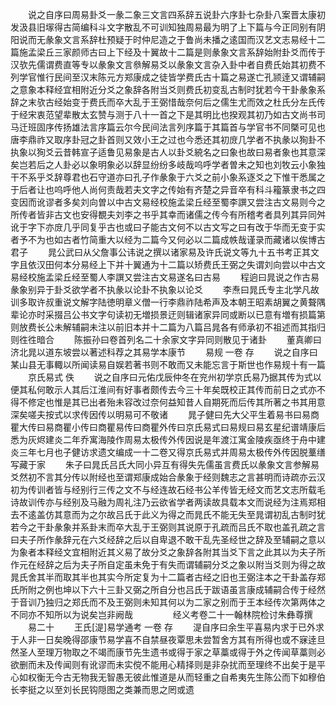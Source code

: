 <!-- { "loadSidebar": true } -->
　　说之自序曰周易卦爻一彖二象三文言四系辞五说卦六序卦七杂卦八案晋太康初发汲县旧塜得古简编科斗文字散乱不可训知独周易最为明了上下篇与今正同别有阴阳说而无彖象文言系辞杜预疑于时仲尼造之于鲁尚未播之逺国而汉艺文志易经十二篇施孟梁丘三家颜师古曰上下经及十翼故十二篇是则彖象文言系辞始附卦爻而传于汉欤先儒谓费直等专以彖象文言叅解易爻以彖象文言杂入卦中者自费氏始其初费不列学官惟行民间至汉末陈元方郑康成之徒皆学费氏古十篇之易遂亡孔颕逹又谓辅嗣之意象本释经宜相附近分爻之象辞各附当爻则费氏初变乱古制时犹若今干卦彖象系辞之末欤古经始变于费氏而卒大乱于王弼惜哉奈何后之儒生尤而效之杜氏分左氏传于经宋衷范望辈散太玄赞与测于八十一首之下是其明比也揆观其初乃如古文尚书司马迁班固序传扬雄法言序篇云尔今民间法言列序篇于其篇首与学官书不同槩可见也唐李鼎祚又取序卦冠之卦首则又效小王之过也今悉还其初庻几学者不执彖以狥卦不执象以狥爻云昔韩宣子适鲁见易象是古人以卦爻綂名之曰象也故曰易者象也其意深矣岂若后之人卦必以象明象必以辞显纷纷多岐哉呜呼学者曽未之知也刘牧云小象独干不系乎爻辞尊君也石守道亦曰孔子作彖象于六爻之前小象系逐爻之下惟干悉属之于后者让也呜呼他人尚何责哉若夫文字之传始有齐楚之异音卒有科斗籕篆隶书之四变因而讹谬者多矣刘向曽以中古文易经校施孟梁丘经至蜀李譔又尝注古文易则今之所传者皆非古文也安得覩夫刘李之书乎其幸而诸儒之传今有所稽考者具列其异同舛讹于字下亦庻几乎同复乎古也或曰子能古文何不以古文写之曰有改于华而无变于实者予不为也如古者竹简重大以经为二篇今又何必以二篇成帙哉谨录而藏诸以俟博古君子
　　晁公武曰从父詹事公讳说之撰以诸家易及许氏说文等九十五书考正其文字且依汉田何本分易经上下并十翼通为十二篇以矫费氏王弼之失谓刘向尝以中古文易经校施孟梁丘经至蜀人李譔又尝注古文易遂名曰古易
　　程逈曰晁说之作古易彖象别异于卦爻欲学者不执彖以论卦不执象以论爻
　　李焘曰晁氏专主北学凡故训多取许叔重说文解字陆徳明章义僧一行李鼎祚陆希声及本朝王昭素胡翼之黄聱隅辈论亦时采掇吕公书文字句读初无増损景迂则辑诸家异同或断以已意有増有损篇第则放费长公未解辅嗣未注以前旧本并十二篇为八篇吕晁各有师承初不祖述而其指归则徃徃暗合
　　陈振孙曰卷首列名二十余家文字异同则散见于诸卦
　　董真卿曰济北晁以道东坡尝以著述科荐之其易学本康节
　　易规 一卷 存
　　说之自序曰某山县无事輙以所闻读易自娱若著书则不敢而又未能忘言于斯世也作易规十有一篇
　　京氏易式 佚
　　说之自序曰元佑戊辰仲冬在兖州初学京氏易乃据其传为式以便其私何敢示人其后江淮间有好事者颇传去今三十年矣既校正其传而前日之式亦不得不修定也惟是其已出者殆未容改过奈何益知昔人自期死而后传其所著之书其用意深矣嗟夫按式以求传因传以明易可不敬诸
　　晁子健曰先大父平生着易书曰易商瞿大传曰易商瞿小传曰商瞿易传曰商瞿外传曰京氏易式曰易规曰易玄星纪谱靖康后悉为灰烬建炎二年乔寓海陵作周易太极传外传因说是年渡江寓金陵疾亟终于舟中建炎三年七月也子健访求遗文编成一十二卷又得京氏易式并周易太极传外传因脱藳缮写藏于家
　　朱子曰晁氏吕氏大同小异互有得失先儒虽言费氏以彖象文言参解易爻然初不言其分传以附经也至谓郑康成始合彖象于经则魏志之言甚明而诗疏亦云汉初为传训者皆与经别行三传之文不与经连故石经书公羊传皆无经文而艺文志所载毛诗故训传亦与经别及马融为周礼注乃云欲省学者两读故具载本文而说经为注焉郑相去不逺盖仿其意而为之尔故吕氏于此义为得之而晁氏不能无失至晁谓初乱古制时犹若今之干卦彖象并系卦末而卒大乱于王弼则其说原于孔疏而吕氏不取也盖孔疏之言曰夫子所作彖辞元在六爻经辞之后以自卑退不敢干乱先圣经世之辞及至辅嗣之意以为象者本释经文宜相附近其义易了故分爻之象辞各附其当爻下言之此其以为夫子所作元在经辞之后为夫子所自定虽未免于有失而谓辅嗣分爻之象以附当爻则为得之故晁氏舍其半而取其半也其实今所定复为十二篇者古经之旧也王弼注本之干卦盖存郑氏所附之例也坤以下六十三卦又弼之所自分也吕氏于跋语虽言康成辅嗣合传于经然于音训乃独归之郑氏而不及王弼则未知其何以为二家之别而于王本经传次第两体之不同亦不知所以为说矣岂非阙哉
　　
　　经义考卷二十一翰林院检讨朱彝尊撰
　　易二十
　　王氏[湜]易学通考 一卷 存
　　湜自序曰余生平喜易内求于已外求于人非一日矣晚得邵康节易学喜不自禁昼夜覃思未尝暂舍方其有所得也或不寐逹旦然圣人至理万物取之不竭而康节先生遗书或得于家之草藁或得于外之传闻草藁则必欲删而未及传闻则有讹谬而未实傥不能用心精择则是非杂扰而至理终不出矣于是平心如权衡无今古无物我无智愚无彼此惟道是从而轻重之自希夷先生陈公而下如穆伯长李挺之以至刘长民钩隠图之类兼而思之罔或遗
　　
